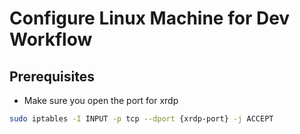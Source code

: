 # Configure Linux Machine for Dev Workflow

## Prerequisites

* Make sure you open the port for xrdp

```bash
sudo iptables -I INPUT -p tcp --dport {xrdp-port} -j ACCEPT
```
